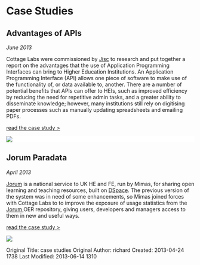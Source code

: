 <h1 class="cl_red_leader">Case Studies</h1>

<!-- Advantages of APIs -->

<div class="row-fluid">

<div class="span12 well">

<div class="span8">
<h2 class="cl_red_leader">Advantages of APIs</h2>
<p><em>June 2013</em></p>
<p>Cottage Labs were commissioned by <a href="http://www.jisc.ac.uk">Jisc</a> to research and put together a report on the advantages that the use of Application Programming Interfaces can bring to Higher Education Institutions. An Application Programming Interface (API) allows one piece of software to make use of the functionality of, or data available to, another. There are a number of potential benefits that APIs can offer to HEIs, such as improved efficiency by reducing the need for repetitive admin tasks, and a greater ability to disseminate knowledge; however, many institutions still rely on digitising paper processes such as manually updating spreadsheets and emailing PDFs. </p>

<p><a href="http://cottagelabs.com/casestudy/advantages_of_apis">read the case study &gt;</a></p>
</div>

<div class="span4" style="background: #ffffff">
	<a href="http://cottagelabs.com/casestudy/advantages_of_apis"><img src="http://cottagelabs.com/media/api_figure1.png"></a>
</div>

</div>

<!-- end Advantages of APIs -->

<!-- Jorum Paradata -->
<div class="row-fluid">

<div class="span12 well">

<div class="span8">
<h2 class="cl_red_leader">Jorum Paradata</h2>
<p><em>April 2013</em></p>
<p><a href="http://beta.jorum.ac.uk/">Jorum</a>  is a national service to UK HE and FE, run by Mimas, for sharing open learning and teaching resources, built on <a href="http://www.dspace.org">DSpace</a>. The previous version of the system was in need of some enhancements, so Mimas joined forces with Cottage Labs to to improve the exposure of usage statistics from the <a href="http://www.jorum.ac.uk">Jorum </a> OER repository, giving users, developers and managers access to them in new and useful ways.</p>
<p><a href="http://cottagelabs.com/casestudy/jorum_paradata">read the case study &gt;</a></p>
</div>

<div class="span4">
<a href="http://cottagelabs.com/casestudy/jorum_paradata"><img src="http://cottagelabs.com/media/Jorum_front_page.JPG"></a>
</div>

</div>

</div>
<!-- end Jorum Paradata -->



Original Title: case studies
Original Author: richard
Created: 2013-04-24 1738
Last Modified: 2013-06-14 1310
